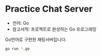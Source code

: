 # Practice Chat Server

- 언어: Go
- 참고서적: 프로젝트로 완성하는 Go 프로그래밍

Go언어로 구현한 채팅서버입니다.

```bash
go run *.go
```
